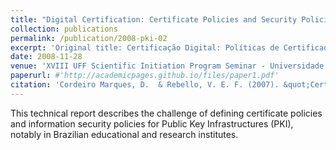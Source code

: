 ```yaml
---
title: "Digital Certification: Certificate Policies and Security Policies for Public Key Infrastructures"
collection: publications
permalink: /publication/2008-pki-02
excerpt: 'Original title: Certificação Digital: Políticas de Certificado e Segurança para Infraestruturas de Chaves Públicas. Available in Brazilian Portuguese.'
date: 2008-11-28
venue: 'XVIII UFF Scientific Initiation Program Seminar - Universidade Federal Fluminense'
paperurl: #'http://academicpages.github.io/files/paper1.pdf'
citation: 'Cordeiro Marques, D.  & Rebello, V. E. F. (2007). &quot;Certificação Digital: Políticas de Certificado e Segurança para Infraestruturas de Chaves Públicas&quot; <i>XVII Seminário de Iniciação Científica da UFF</i>.'
---
```

This technical report describes the challenge of defining certificate policies and information security policies for Public Key Infrastructures (PKI), notably in Brazilian educational and research institutes.
